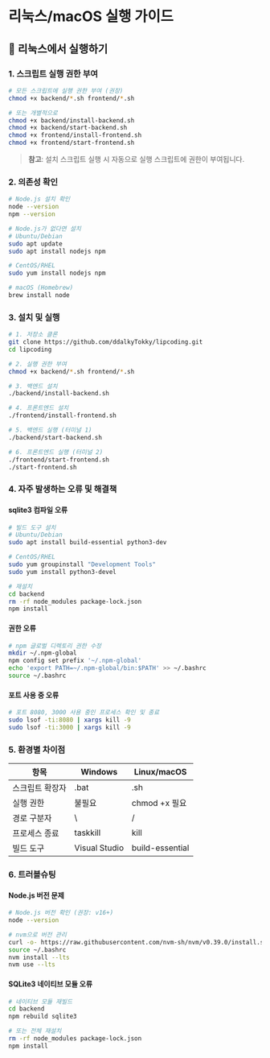 # 리눅스/macOS 실행 가이드

## 🐧 리눅스에서 실행하기

### 1. 스크립트 실행 권한 부여
```bash
# 모든 스크립트에 실행 권한 부여 (권장)
chmod +x backend/*.sh frontend/*.sh

# 또는 개별적으로
chmod +x backend/install-backend.sh
chmod +x backend/start-backend.sh
chmod +x frontend/install-frontend.sh
chmod +x frontend/start-frontend.sh
```

> **참고**: 설치 스크립트 실행 시 자동으로 실행 스크립트에 권한이 부여됩니다.

### 2. 의존성 확인
```bash
# Node.js 설치 확인
node --version
npm --version

# Node.js가 없다면 설치
# Ubuntu/Debian
sudo apt update
sudo apt install nodejs npm

# CentOS/RHEL
sudo yum install nodejs npm

# macOS (Homebrew)
brew install node
```

### 3. 설치 및 실행
```bash
# 1. 저장소 클론
git clone https://github.com/ddalkyTokky/lipcoding.git
cd lipcoding

# 2. 실행 권한 부여
chmod +x backend/*.sh frontend/*.sh

# 3. 백엔드 설치
./backend/install-backend.sh

# 4. 프론트엔드 설치
./frontend/install-frontend.sh

# 5. 백엔드 실행 (터미널 1)
./backend/start-backend.sh

# 6. 프론트엔드 실행 (터미널 2)
./frontend/start-frontend.sh
./start-frontend.sh
```

### 4. 자주 발생하는 오류 및 해결책

#### sqlite3 컴파일 오류
```bash
# 빌드 도구 설치
# Ubuntu/Debian
sudo apt install build-essential python3-dev

# CentOS/RHEL
sudo yum groupinstall "Development Tools"
sudo yum install python3-devel

# 재설치
cd backend
rm -rf node_modules package-lock.json
npm install
```

#### 권한 오류
```bash
# npm 글로벌 디렉토리 권한 수정
mkdir ~/.npm-global
npm config set prefix '~/.npm-global'
echo 'export PATH=~/.npm-global/bin:$PATH' >> ~/.bashrc
source ~/.bashrc
```

#### 포트 사용 중 오류
```bash
# 포트 8080, 3000 사용 중인 프로세스 확인 및 종료
sudo lsof -ti:8080 | xargs kill -9
sudo lsof -ti:3000 | xargs kill -9
```

### 5. 환경별 차이점

| 항목 | Windows | Linux/macOS |
|------|---------|-------------|
| 스크립트 확장자 | .bat | .sh |
| 실행 권한 | 불필요 | chmod +x 필요 |
| 경로 구분자 | \ | / |
| 프로세스 종료 | taskkill | kill |
| 빌드 도구 | Visual Studio | build-essential |

### 6. 트러블슈팅

#### Node.js 버전 문제
```bash
# Node.js 버전 확인 (권장: v16+)
node --version

# nvm으로 버전 관리
curl -o- https://raw.githubusercontent.com/nvm-sh/nvm/v0.39.0/install.sh | bash
source ~/.bashrc
nvm install --lts
nvm use --lts
```

#### SQLite3 네이티브 모듈 오류
```bash
# 네이티브 모듈 재빌드
cd backend
npm rebuild sqlite3

# 또는 전체 재설치
rm -rf node_modules package-lock.json
npm install
```
